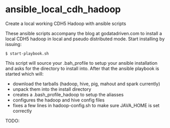 ansible_local_cdh_hadoop
========================

Create a local working CDH5 Hadoop with ansible scripts

These ansible scripts accompany the blog at godatadriven.com to install a local CDH5 hadoop in local and pseudo distributed mode.
Start installing by issuing:

	$ start-playbook.sh

This script will source your .bah_profile to setup your ansible installation and asks for the directory to install into.
After that the ansible playbook is started which will:

- download the tarballs (hadoop, hive, pig, mahout and spark currently)
- unpack them into the install directory
- creates a .bash_profile_hadoop to setup the aliasses
- configures the hadoop and hive config files
- fixes a few lines in hadoop-config.sh to make sure JAVA_HOME is set correctly

TODO: 

